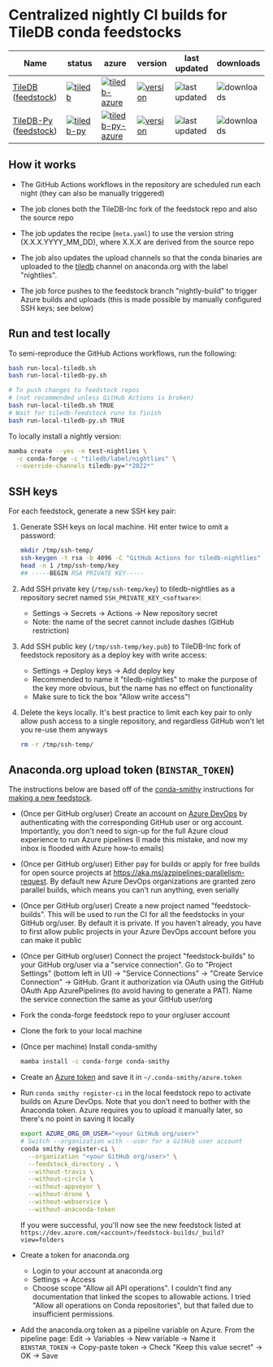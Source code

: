 # Centralized nightly CI builds for TileDB conda feedstocks

| Name      | status                                                                                                                                                                                                   | azure                                                                                                                                                                                                                            | version                                                                                                       | last updated                                                                          | downloads                                                                |
|-----------|----------------------------------------------------------------------------------------------------------------------------------------------------------------------------------------------------------|----------------------------------------------------------------------------------------------------------------------------------------------------------------------------------------------------------------------------------|---------------------------------------------------------------------------------------------------------------|---------------------------------------------------------------------------------------|--------------------------------------------------------------------------|
| [TileDB](https://github.com/TileDB-Inc/TileDB) ([feedstock](https://github.com/TileDB-Inc/tiledb-feedstock))   | [![tiledb](https://github.com/TileDB-Inc/conda-forge-nightly-controller/workflows/tiledb/badge.svg)](https://github.com/TileDB-Inc/conda-forge-nightly-controller/actions/workflows/tiledb.yml)          | [![tiledb-azure](https://dev.azure.com/TileDB-Inc/CI/_apis/build/status/tiledbfeedstock_CI?branchName=nightly-build)](https://dev.azure.com/TileDB-Inc/CI/_build/latest?definitionId=4&branchName=nightly-build)                 | [![version](https://anaconda.org/tiledb/tiledb/badges/version.svg)](https://anaconda.org/tiledb/tiledb)       | ![last updated](https://anaconda.org/tiledb/tiledb/badges/latest_release_date.svg)    | ![downloads](https://anaconda.org/tiledb/tiledb/badges/downloads.svg)    |
| [TileDB-Py](https://github.com/TileDB-Inc/TileDB-Py) ([feedstock](https://github.com/TileDB-Inc/tiledb-py-feedstock)) | [![tiledb-py](https://github.com/TileDB-Inc/conda-forge-nightly-controller/workflows/tiledb-py/badge.svg)](https://github.com/TileDB-Inc/conda-forge-nightly-controller/actions/workflows/tiledb-py.yml) | [![tiledb-py-azure](https://dev.azure.com/TileDB-Inc/CI/_apis/build/status/TileDB-Py%20Feedstock%20Testing?branchName=nightly-build)](https://dev.azure.com/TileDB-Inc/CI/_build/latest?definitionId=5&branchName=nightly-build) | [![version](https://anaconda.org/tiledb/tiledb-py/badges/version.svg)](https://anaconda.org/tiledb/tiledb-py) | ![last updated](https://anaconda.org/tiledb/tiledb-py/badges/latest_release_date.svg) | ![downloads](https://anaconda.org/tiledb/tiledb-py/badges/downloads.svg) |

## How it works

* The GitHub Actions workflows in the repository are scheduled run each night
  (they can also be manually triggered)

* The job clones both the TileDB-Inc fork of the feedstock repo and also the
  source repo

* The job updates the recipe (`meta.yaml`) to use the version string
  (X.X.X.YYYY_MM_DD), where X.X.X are derived from the source repo

* The job also updates the upload channels so that the conda binaries are
  uploaded to the [tiledb][anaconda.org-tiledb] channel on anaconda.org with the label "nightlies".

    [anaconda.org-tiledb]: https://anaconda.org/tiledb/tiledb/files?version=&channel=nightlies

* The job force pushes to the feedstock branch "nightly-build" to trigger Azure
  builds and uploads (this is made possible by manually configured SSH keys; see
  below)

## Run and test locally

To semi-reproduce the GitHub Actions workflows, run the following:

```sh
bash run-local-tiledb.sh
bash run-local-tiledb-py.sh

# To push changes to feedstock repos
# (not recommended unless GitHub Actions is broken)
bash run-local-tiledb.sh TRUE
# Wait for tiledb-feedstock runs to finish
bash run-local-tiledb-py.sh TRUE
```

To locally install a nightly version:

```sh
mamba create --yes -n test-nightlies \
  -c conda-forge -c "tiledb/label/nightlies" \
  --override-channels tiledb-py="*2022*"
```

## SSH keys

For each feedstock, generate a new SSH key pair:

1. Generate SSH keys on local machine. Hit enter twice to omit a password:

    ```sh
    mkdir /tmp/ssh-temp/
    ssh-keygen -t rsa -b 4096 -C "GitHub Actions for tiledb-nightlies" -f /tmp/ssh-temp/key
    head -n 1 /tmp/ssh-temp/key
    ## -----BEGIN RSA PRIVATE KEY-----
    ```

2. Add SSH private key (`/tmp/ssh-temp/key`) to tiledb-nightlies as a repository secret named
   `SSH_PRIVATE_KEY_<software>`:
    * Settings -> Secrets -> Actions -> New repository secret
    * Note: the name of the secret cannot include dashes (GitHub restriction)

3. Add SSH public key (`/tmp/ssh-temp/key.pub`) to TileDB-Inc fork of feedstock
   repository as a deploy key with write access:
    * Settings -> Deploy keys -> Add deploy key
    * Recommended to name it "tiledb-nightlies" to make the purpose of the key
      more obvious, but the name has no effect on functionality
    * Make sure to tick the box "Allow write access"!

4. Delete the keys locally. It's best practice to limit each key pair to only
   allow push access to a single repository, and regardless GitHub won't let you
   re-use them anyways

   ```sh
   rm -r /tmp/ssh-temp/
   ```

## Anaconda.org upload token (`BINSTAR_TOKEN`)

The instructions below are based off of the [conda-smithy][] instructions for
[making a new feedstock][making-a-new-feedstock].

[conda-smithy]: https://github.com/conda-forge/conda-smithy
[making-a-new-feedstock]: https://github.com/conda-forge/conda-smithy#making-a-new-feedstock

* (Once per GitHub org/user) Create an account on [Azure DevOps][azure]
  by authenticating with the corresponding GitHub user or org account.
  Importantly, you don't need to sign-up for the full Azure cloud experience to
  run Azure pipelines (I made this mistake, and now my inbox is flooded with
  Azure how-to emails)

    [azure]: https://dev.azure.com/

* (Once per GitHub org/user) Either pay for builds or apply for free builds for
  open source projects at https://aka.ms/azpipelines-parallelism-request. By
  default new Azure DevOps organizations are granted zero parallel builds, which
  means you can't run anything, even serially

* (Once per GitHub org/user) Create a new project named "feedstock-builds". This
  will be used to run the CI for all the feedstocks in your GitHub org/user. By
  default it is private. If you haven't already, you have to first allow public
  projects in your Azure DevOps account before you can make it public

* (Once per GitHub org/user) Connect the project "feedstock-builds" to your
  GitHub org/user via a "service connection". Go to "Project Settings" (bottom
  left in UI) -> "Service Connections" -> "Create Service Connection" -> GitHub.
  Grant it authorization via OAuth using the GitHub OAuth App AzurePipelines (to
  avoid having to generate a PAT). Name the service connection the same as your
  GitHub user/org

* Fork the conda-forge feedstock repo to your org/user account

* Clone the fork to your local machine

* (Once per machine) Install conda-smithy

    ```sh
    mamba install -c conda-forge conda-smithy
    ```

* Create an [Azure token][azure-token] and save it in
  `~/.conda-smithy/azure.token`

  [azure-token]: https://dev.azure.com/conda-forge/_usersSettings/tokens

* Run `conda smithy register-ci` in the local feedstock repo to activate builds
  on Azure DevOps. Note that you don't need to bother with the Anaconda token.
  Azure requires you to upload it manually later, so there's no point in saving
  it locally

    ```sh
    export AZURE_ORG_OR_USER="<your GitHub org/user>"
    # Switch --organization with --user for a GitHub user account
    conda smithy register-ci \
      --organization "<your GitHub org/user>" \
      --feedstock_directory . \
      --without-travis \
      --without-circle \
      --without-appveyor \
      --without-drone \
      --without-webservice \
      --without-anaconda-token
    ```

    If you were successful, you'll now see the new feedstock listed at `https://dev.azure.com/<account>/feedstock-builds/_build?view=folders`

* Create a token for anaconda.org
  * Login to your account at anaconda.org
  * Settings -> Access
  * Choose scope "Allow all API operations". I couldn't find any documentation
    that linked the scopes to allowable actions. I tried "Allow all operations
    on Conda repositories", but that failed due to insufficient permissions.

* Add the anaconda.org token as a pipeline variable on Azure. From the pipeline
  page: Edit -> Variables -> New variable -> Name it `BINSTAR_TOKEN` ->
  Copy-paste token -> Check "Keep this value secret" -> OK -> Save
